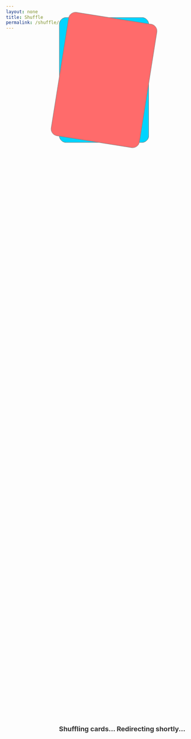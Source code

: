 ```yaml
---
layout: none
title: Shuffle
permalink: /shuffle/
---
```


<html>
<head>
  <meta charset="UTF-8">
  <meta name="viewport" content="width=device-width, initial-scale=1.0">
  <title>Shuffling Cards</title>
  <link rel="stylesheet" href="{{ '/assets/css/deck.css' | relative_url }}">
  <style>
    body {
      margin: 0;
      height: 100vh;
      display: flex;
      justify-content: center;
      align-items: center;
    }

    .shuffle-container {
      position: relative;
      width: 200px;
      height: 200px;
      display: flex;
      justify-content: center;
      align-items: center;
    }

    .card {
      position: absolute;
      width: 63.5mm;
      height: 88.9mm;
	  border-radius: 5mm;
	  border: solid gray 0.05mm;
      opacity: 1;
      animation: shuffle 1.5s infinite;
    }

    .card:nth-child(1) {
      background-color: #f8f9fa;
      animation-delay: 0.6s;
    }

    .card:nth-child(2) {
	  background: #ffd93d;
      animation-delay: 0.4s;
    }

    .card:nth-child(3) {
	  background-color: #00d4ff;
      animation-delay: 0.2s;
    }

    .card:nth-child(4) {
      background: #ff6b6b;
      animation-delay: 0.0s;
    }

    @keyframes shuffle {
      0% {
        transform: scale(1) rotate(0deg);
        opacity: 1;
      }
      50% {
        transform: scale(1) rotate(180deg);
        opacity: 1;
      }
      100% {
        transform: scale(1) rotate(360deg);
        opacity: 1;
      }
    }

    /* Fullscreen Overlay */
    .loading-text {
      position: absolute;
      bottom: 20px;
      color: #333;
      font-size: 18px;
      text-align: center;
      font-weight: bold;
    }
  </style>
</head>
<body>
  <div class="shuffle-container">
    <!-- Card Elements -->
    <div class="card"></div>
    <div class="card"></div>
    <div class="card"></div>
    <div class="card"></div>
    <div class="loading-text">Shuffling cards... Redirecting shortly...</div>
  </div>

  <script>
    // Function to get a random card URL and redirect after animation
    function getRandomCard() {
      // List of your card URLs
            const cardUrls = [
                {% for card in site.the-patterns %} "{{ card.url | relative_url}}", {% endfor %}
            ];

      // Get a random card URL
      const randomCard = cardUrls[Math.floor(Math.random() * cardUrls.length)];

      // Redirect to the random card after the animation (2.5s)
      setTimeout(() => {
        window.location.href = randomCard+"?view=card";
      }, 500);  // Match the timing of the animation
    }

    // Start the random card redirection after the page loads
    window.onload = function () {
      setTimeout(getRandomCard, 500);  // Wait for animation to play
    };
  </script>
</body>
</html>